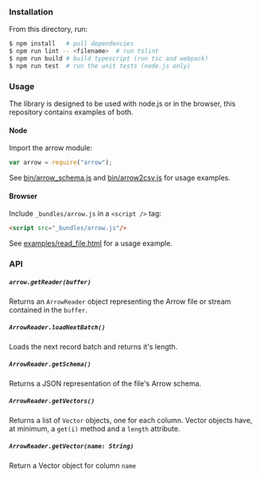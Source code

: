 <!---
  Licensed under the Apache License, Version 2.0 (the "License");
  you may not use this file except in compliance with the License.
  You may obtain a copy of the License at

   http://www.apache.org/licenses/LICENSE-2.0

  Unless required by applicable law or agreed to in writing, software
  distributed under the License is distributed on an "AS IS" BASIS,
  WITHOUT WARRANTIES OR CONDITIONS OF ANY KIND, either express or implied.
  See the License for the specific language governing permissions and
  limitations under the License. See accompanying LICENSE file.
-->

### Installation

From this directory, run:

``` bash
$ npm install   # pull dependencies
$ npm run lint -- <filename>  # run tslint
$ npm run build # build typescript (run tsc and webpack)
$ npm run test  # run the unit tests (node.js only)
```

### Usage
The library is designed to be used with node.js or in the browser, this repository contains examples of both.

#### Node
Import the arrow module:

``` js
var arrow = require("arrow");
```

See [bin/arrow_schema.js](bin/arrow_schema.js) and [bin/arrow2csv.js](bin/arrow2csv.js) for usage examples.

#### Browser
Include `_bundles/arrow.js` in a `<script />` tag:
``` html
<script src="_bundles/arrow.js"/>
```
See [examples/read_file.html](examples/read_file.html) for a usage example.

### API
##### `arrow.getReader(buffer)`
Returns an `ArrowReader` object representing the Arrow file or stream contained in
the `buffer`.

##### `ArrowReader.loadNextBatch()`
Loads the next record batch and returns it's length.

##### `ArrowReader.getSchema()`
Returns a JSON representation of the file's Arrow schema.

##### `ArrowReader.getVectors()`
Returns a list of `Vector` objects, one for each column.
Vector objects have, at minimum, a `get(i)` method and a `length` attribute.

##### `ArrowReader.getVector(name: String)`
Return a Vector object for column `name`
